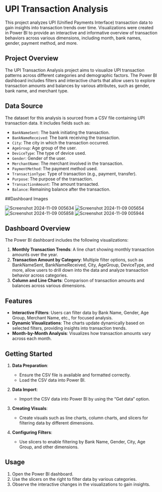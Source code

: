 # UPI Transaction Analysis

This project analyzes UPI (Unified Payments Interface) transaction data to gain insights into transaction trends over time. Visualizations were created in Power BI to provide an interactive and informative overview of transaction behaviors across various dimensions, including month, bank names, gender, payment method, and more.

## Project Overview

The UPI Transaction Analysis project aims to visualize UPI transaction patterns across different categories and demographic factors. The Power BI dashboard includes filters and interactive charts that allow users to explore transaction amounts and balances by various attributes, such as gender, bank name, and merchant type.

## Data Source

The dataset for this analysis is sourced from a CSV file containing UPI transaction data. It includes fields such as:
- `BankNameSent`: The bank initiating the transaction.
- `BankNameReceived`: The bank receiving the transaction.
- `City`: The city in which the transaction occurred.
- `AgeGroup`: Age group of the user.
- `DeviceType`: The type of device used.
- `Gender`: Gender of the user.
- `MerchantName`: The merchant involved in the transaction.
- `PaymentMethod`: The payment method used.
- `TransactionType`: Type of transaction (e.g., payment, transfer).
- `Purpose`: The purpose of the transaction.
- `TransactionAmount`: The amount transacted.
- `Balance`: Remaining balance after the transaction.
  
##Dashboard Images

![Screenshot 2024-11-09 005634](https://github.com/user-attachments/assets/bf4009c2-dc28-4aa1-b7a9-6c55b43140d0)
![Screenshot 2024-11-09 005654](https://github.com/user-attachments/assets/5a34b4f9-b51a-4a06-bdf0-c9c9bbba9fa2)
![Screenshot 2024-11-09 005858](https://github.com/user-attachments/assets/da04fe64-f1ac-41e3-9f74-7340eb6442c6)
![Screenshot 2024-11-09 005944](https://github.com/user-attachments/assets/7543376e-a1ed-4e85-8875-9d1a9e1eefd6)

## Dashboard Overview

The Power BI dashboard includes the following visualizations:

1. **Monthly Transaction Trends**: A line chart showing monthly transaction amounts over the year.
2. **Transaction Amount by Category**: Multiple filter options, such as BankNameSent, BankNameReceived, City, AgeGroup, DeviceType, and more, allow users to drill down into the data and analyze transaction behavior across categories.
3. **Column and Line Charts**: Comparison of transaction amounts and balances across various dimensions.

## Features

- **Interactive Filters**: Users can filter data by Bank Name, Gender, Age Group, Merchant Name, etc., for focused analysis.
- **Dynamic Visualizations**: The charts update dynamically based on selected filters, providing insights into transaction trends.
- **Month-by-Month Analysis**: Visualizes how transaction amounts vary across each month.

## Getting Started

1. **Data Preparation**:
   - Ensure the CSV file is available and formatted correctly.
   - Load the CSV data into Power BI.

2. **Data Import**:
   - Import the CSV data into Power BI by using the “Get data” option.

3. **Creating Visuals**:
   - Create visuals such as line charts, column charts, and slicers for filtering data by different dimensions.

4. **Configuring Filters**:
   - Use slicers to enable filtering by Bank Name, Gender, City, Age Group, and other dimensions.

## Usage

1. Open the Power BI dashboard.
2. Use the slicers on the right to filter data by various categories.
3. Observe the interactive changes in the visualizations to gain insights.

